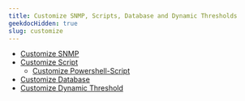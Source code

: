 ```yaml
---
title: Customize SNMP, Scripts, Database and Dynamic Thresholds
geekdocHidden: true
slug: customize
---
```


* <a href="/cloud_vista/inframonitoring/customize/customizesnmp">Customize SNMP</a>
* <a href="/cloud_vista/inframonitoring/customize/customizescript">Customize Script</a>
  * <a href="/cloud_vista/inframonitoring/customize/powershell-script">Customize Powershell-Script</a>
* <a href="/cloud_vista/inframonitoring/customize/customizedatabase">Customize Database</a>
* <a href="/cloud_vista/inframonitoring/customize/customizethreshold">Customize Dynamic Threshold</a>
